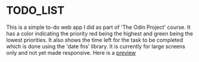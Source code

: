 # TODO_LIST
This is a simple to-do web app I did as part of 'The Odin Project' course. It has a color indicating the priority red being the highest and green being the lowest priorities.
It also shows the time left for the task to be completed which is done using the 'date fns' library. It is currently for large screens only and not yet made responsive. Here is a [preview](https://ababuu.github.io/TODO_Web_App/dist/index.html)
